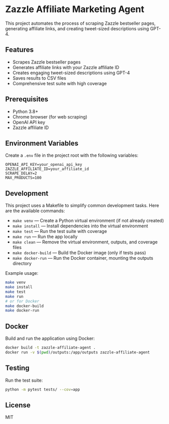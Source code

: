 # Zazzle Affiliate Marketing Agent

This project automates the process of scraping Zazzle bestseller pages, generating affiliate links, and creating tweet-sized descriptions using GPT-4.

## Features

- Scrapes Zazzle bestseller pages
- Generates affiliate links with your Zazzle affiliate ID
- Creates engaging tweet-sized descriptions using GPT-4
- Saves results to CSV files
- Comprehensive test suite with high coverage

## Prerequisites

- Python 3.8+
- Chrome browser (for web scraping)
- OpenAI API key
- Zazzle affiliate ID

## Environment Variables

Create a `.env` file in the project root with the following variables:

```
OPENAI_API_KEY=your_openai_api_key
ZAZZLE_AFFILIATE_ID=your_affiliate_id
SCRAPE_DELAY=2
MAX_PRODUCTS=100
```

## Development

This project uses a Makefile to simplify common development tasks. Here are the available commands:

- `make venv` — Create a Python virtual environment (if not already created)
- `make install` — Install dependencies into the virtual environment
- `make test` — Run the test suite with coverage
- `make run` — Run the app locally
- `make clean` — Remove the virtual environment, outputs, and coverage files
- `make docker-build` — Build the Docker image (only if tests pass)
- `make docker-run` — Run the Docker container, mounting the outputs directory

Example usage:
```sh
make venv
make install
make test
make run
# or for Docker
make docker-build
make docker-run
```

## Docker

Build and run the application using Docker:

```bash
docker build -t zazzle-affiliate-agent .
docker run -v $(pwd)/outputs:/app/outputs zazzle-affiliate-agent
```

## Testing

Run the test suite:

```bash
python -m pytest tests/ --cov=app
```

## License

MIT 
